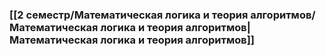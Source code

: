 ### [[2 семестр/Математическая логика и теория алгоритмов/Математическая логика и теория алгоритмов|Математическая логика и теория алгоритмов]]